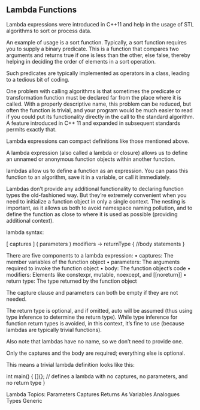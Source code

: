 ## Lambda Functions
Lambda expressions were introduced in C++11 and help in the usage of STL algorithms to sort or process data.

An example of usage is a sort function. Typically, a sort function requires you to supply a binary predicate. This is a function that compares two arguments and returns true if one is less than the other, else false, thereby helping in deciding the order of elements in a sort operation.

Such predicates are typically implemented as operators in a class, leading to a tedious bit of coding.

One problem with calling algorithms is that sometimes the predicate or transformation function must be declared far from the place where it is called. With a properly descriptive name, this problem can be reduced, but often the function is trivial, and your program would be much easier to read if you could put its functionality directly in the call to the standard algorithm. A feature introduced in C++ 11 and expanded in subsequent standards permits exactly that.

Lambda expressions can compact definitions like those mentioned above.

A lambda expression (also called a lambda or closure) allows us to define an unnamed or anonymous function objects within another function.

lambdas allow us to define a function as an expression. You can pass this function to an algorithm, save it in a variable, or call it immediately.

Lambdas don’t provide any additional functionality to declaring function types the old-fashioned way. But they’re extremely convenient when you need to initialize a function object in only a single context. The nesting is important, as it allows us both to avoid namespace naming pollution, and to define the function as close to where it is used as possible (providing additional context).

lambda syntax:

  [ captures ] ( parameters ) modifiers -> returnType
  {
      //body statements
  }

There are five components to a lambda expression:
•	 captures: The member variables of the function object
•	 parameters: The arguments required to invoke the function object
•	 body: The function object’s code
•	 modifiers: Elements like constexpr, mutable, noexcept, and [[noreturn]]
•	 return type: The type returned by the function object

The capture clause and parameters can both be empty if they are not needed.

The return type is optional, and if omitted, auto will be assumed (thus using type inference to determine the return type). While type inference for function return types is avoided, in this context, it’s fine to use (because lambdas are typically trivial functions).

Also note that lambdas have no name, so we don’t need to provide one.

Only the captures and the body are required; everything else is optional.

This means a trivial lambda definition looks like this:

  int main()
  {
    []{}; // defines a lambda with no captures, no parameters, and no return type
  }


Lambda Topics:
  Parameters
  Captures
  Returns
  As Variables
  Analogues
  Types
  Generic
